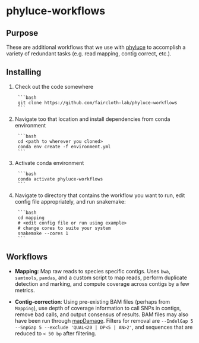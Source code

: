 # phyluce-workflows

## Purpose

These are additional workflows that we use with [phyluce](https://github.com/faircloth-lab/phyluce/tree/master/bin) to accomplish a variety of redundant tasks (e.g. read mapping, contig correct, etc.).

## Installing

1. Check out the code somewhere

        ```bash
        git clone https://github.com/faircloth-lab/phyluce-workflows
        ```

2. Navigate too that location and install dependencies from conda environment

        ```bash
        cd <path to wherever you cloned>
        conda env create -f environment.yml
        ```

3. Activate conda environment

        ```bash
        conda activate phyluce-workflows
        ```

4. Navigate to directory that contains the workflow you want to run, edit config file appropriately, and run snakemake:
        
        ```bash
        cd mapping
        # <edit config file or run using example>
        # change cores to suite your system
        snakemake --cores 1
        ```

## Workflows

* **Mapping**: Map raw reads to species specific contigs.  Uses `bwa`, `samtools`, `pandas`, and a custom script to map reads, perform duplicate detection and marking, and compute coverage across contigs by a few metrics.

* **Contig-correction**: Using pre-existing BAM files (perhaps from `Mapping`), use depth of coverage information to call SNPs in contigs, remove bad calls, and output consensus of results.  BAM files may also have been run through [mapDamage](https://ginolhac.github.io/mapDamage/).  Filters for removal are `--IndelGap 5 --SnpGap 5 --exclude 'QUAL<20 | DP<5 | AN>2'`, and sequences that are reduced to `< 50 bp` after filtering.